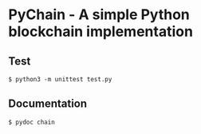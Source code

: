 # PyChain - A simple Python blockchain implementation

## Test

    $ python3 -m unittest test.py

## Documentation

    $ pydoc chain
